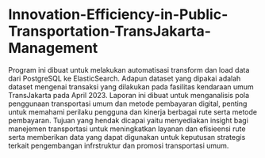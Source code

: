 # Innovation-Efficiency-in-Public-Transportation-TransJakarta-Management
Program ini dibuat untuk melakukan automatisasi transform dan load data dari PostgreSQL ke ElasticSearch. Adapun dataset yang dipakai adalah dataset mengenai transaksi yang dilakukan pada fasilitas kendaraan umum TransJakarta pada April 2023. Laporan ini dibuat untuk menganalisis pola penggunaan transportasi umum dan metode pembayaran digital, penting untuk memahami perilaku pengguna dan kinerja berbagai rute serta metode pembayaran. Tujuan yang hendak dicapai yaitu menyediakan insight bagi manejemen transportasi untuk meningkatkan layanan dan efisieensi rute serta memberikan data yang dapat digunakan untuk keputusan strategis terkait pengembangan infrstruktur dan promosi transportasi umum.

